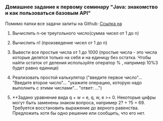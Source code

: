### Домашнее задание к первому семинару "Java: знакомство и как пользоваться базовым API"

Помимо папки все задачи залиты на Github: [Ссылка на ]()


1. Вычислить n-ое треугольного число(сумма чисел от 1 до n)

2. Вычислить n! (произведение чисел от 1 до n)

3. Вывести все простые числа от 1 до 1000 (простые числа - это числа которые делятся только на себя и на единицу без остатка. Чтобы найти остаток от деления используйте оператор % , например 10%3 будет равно единице)

4. Реализовать простой калькулятор ("введите первое число"... "Введите второе число"... "укажите операцию, которую надо выполнить с этими числами"... "ответ: ...")

5. *+Задано уравнение вида q + w = e, q, w, e >= 0. Некоторые цифры могут быть заменены знаком вопроса, например 2? + ?5 = 69. Требуется восстановить выражение до верного равенства. Предложить хотя бы одно решение или сообщить, что его нет.
